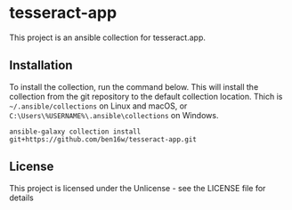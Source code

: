 # tesseract-app

This project is an ansible collection for tesseract.app.

## Installation

To install the collection, run the command below. This will install the collection from the git repository to the default collection location. Thich is `~/.ansible/collections` on Linux and macOS, or `C:\Users\%USERNAME%\.ansible\collections` on Windows.

    ansible-galaxy collection install git+https://github.com/ben16w/tesseract-app.git

## License

This project is licensed under the Unlicense - see the LICENSE file for details

